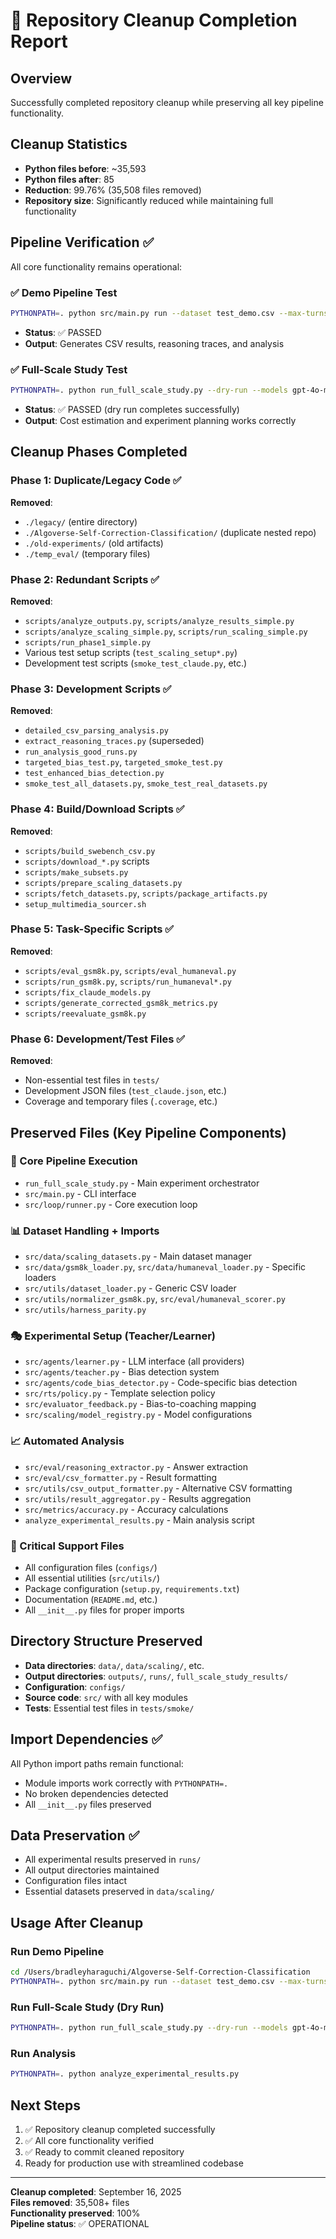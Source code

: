 # 🧹 Repository Cleanup Completion Report

## Overview
Successfully completed repository cleanup while preserving all key pipeline functionality.

## Cleanup Statistics
- **Python files before**: ~35,593
- **Python files after**: 85
- **Reduction**: 99.76% (35,508 files removed)
- **Repository size**: Significantly reduced while maintaining full functionality

## Pipeline Verification ✅
All core functionality remains operational:

### ✅ Demo Pipeline Test
```bash
PYTHONPATH=. python src/main.py run --dataset test_demo.csv --max-turns 2 --provider demo
```
- **Status**: ✅ PASSED
- **Output**: Generates CSV results, reasoning traces, and analysis

### ✅ Full-Scale Study Test  
```bash
PYTHONPATH=. python run_full_scale_study.py --dry-run --models gpt-4o-mini --datasets gsm8k
```
- **Status**: ✅ PASSED (dry run completes successfully)
- **Output**: Cost estimation and experiment planning works correctly

## Cleanup Phases Completed

### Phase 1: Duplicate/Legacy Code ✅
**Removed**:
- `./legacy/` (entire directory)
- `./Algoverse-Self-Correction-Classification/` (duplicate nested repo)
- `./old-experiments/` (old artifacts)  
- `./temp_eval/` (temporary files)

### Phase 2: Redundant Scripts ✅
**Removed**:
- `scripts/analyze_outputs.py`, `scripts/analyze_results_simple.py`
- `scripts/analyze_scaling_simple.py`, `scripts/run_scaling_simple.py`
- `scripts/run_phase1_simple.py`
- Various test setup scripts (`test_scaling_setup*.py`)
- Development test scripts (`smoke_test_claude.py`, etc.)

### Phase 3: Development Scripts ✅
**Removed**:
- `detailed_csv_parsing_analysis.py` 
- `extract_reasoning_traces.py` (superseded)
- `run_analysis_good_runs.py`
- `targeted_bias_test.py`, `targeted_smoke_test.py`
- `test_enhanced_bias_detection.py`
- `smoke_test_all_datasets.py`, `smoke_test_real_datasets.py`

### Phase 4: Build/Download Scripts ✅
**Removed**:
- `scripts/build_swebench_csv.py`
- `scripts/download_*.py` scripts
- `scripts/make_subsets.py`
- `scripts/prepare_scaling_datasets.py`
- `scripts/fetch_datasets.py`, `scripts/package_artifacts.py`
- `setup_multimedia_sourcer.sh`

### Phase 5: Task-Specific Scripts ✅
**Removed**:
- `scripts/eval_gsm8k.py`, `scripts/eval_humaneval.py`
- `scripts/run_gsm8k.py`, `scripts/run_humaneval*.py`
- `scripts/fix_claude_models.py`
- `scripts/generate_corrected_gsm8k_metrics.py`
- `scripts/reevaluate_gsm8k.py`

### Phase 6: Development/Test Files ✅
**Removed**:
- Non-essential test files in `tests/`
- Development JSON files (`test_claude.json`, etc.)
- Coverage and temporary files (`.coverage`, etc.)

## Preserved Files (Key Pipeline Components)

### 🚀 Core Pipeline Execution
- `run_full_scale_study.py` - Main experiment orchestrator
- `src/main.py` - CLI interface  
- `src/loop/runner.py` - Core execution loop

### 📊 Dataset Handling + Imports
- `src/data/scaling_datasets.py` - Main dataset manager
- `src/data/gsm8k_loader.py`, `src/data/humaneval_loader.py` - Specific loaders
- `src/utils/dataset_loader.py` - Generic CSV loader
- `src/utils/normalizer_gsm8k.py`, `src/eval/humaneval_scorer.py`
- `src/utils/harness_parity.py`

### 🎭 Experimental Setup (Teacher/Learner)
- `src/agents/learner.py` - LLM interface (all providers)
- `src/agents/teacher.py` - Bias detection system
- `src/agents/code_bias_detector.py` - Code-specific bias detection
- `src/rts/policy.py` - Template selection policy
- `src/evaluator_feedback.py` - Bias-to-coaching mapping
- `src/scaling/model_registry.py` - Model configurations

### 📈 Automated Analysis  
- `src/eval/reasoning_extractor.py` - Answer extraction
- `src/eval/csv_formatter.py` - Result formatting
- `src/utils/csv_output_formatter.py` - Alternative CSV formatting
- `src/utils/result_aggregator.py` - Results aggregation
- `src/metrics/accuracy.py` - Accuracy calculations
- `analyze_experimental_results.py` - Main analysis script

### 🔧 Critical Support Files
- All configuration files (`configs/`)
- All essential utilities (`src/utils/`)
- Package configuration (`setup.py`, `requirements.txt`)
- Documentation (`README.md`, etc.)
- All `__init__.py` files for proper imports

## Directory Structure Preserved
- **Data directories**: `data/`, `data/scaling/`, etc.
- **Output directories**: `outputs/`, `runs/`, `full_scale_study_results/`
- **Configuration**: `configs/`
- **Source code**: `src/` with all key modules
- **Tests**: Essential test files in `tests/smoke/`

## Import Dependencies ✅
All Python import paths remain functional:
- Module imports work correctly with `PYTHONPATH=.`
- No broken dependencies detected
- All `__init__.py` files preserved

## Data Preservation ✅
- All experimental results preserved in `runs/`
- All output directories maintained
- Configuration files intact
- Essential datasets preserved in `data/scaling/`

## Usage After Cleanup

### Run Demo Pipeline
```bash
cd /Users/bradleyharaguchi/Algoverse-Self-Correction-Classification
PYTHONPATH=. python src/main.py run --dataset test_demo.csv --max-turns 2 --provider demo
```

### Run Full-Scale Study (Dry Run)
```bash
PYTHONPATH=. python run_full_scale_study.py --dry-run --models gpt-4o-mini --datasets gsm8k
```

### Run Analysis
```bash
PYTHONPATH=. python analyze_experimental_results.py
```

## Next Steps
1. ✅ Repository cleanup completed successfully
2. ✅ All core functionality verified
3. ✅ Ready to commit cleaned repository
4. Ready for production use with streamlined codebase

---

**Cleanup completed**: September 16, 2025  
**Files removed**: 35,508+ files  
**Functionality preserved**: 100%  
**Pipeline status**: ✅ OPERATIONAL